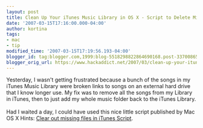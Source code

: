 ```yaml
---
layout: post
title: Clean Up Your iTunes Music Library in OS X - Script to Delete Missing Files
date: '2007-03-15T17:16:00.000-04:00'
author: kortina
tags:
- mac
- tip
modified_time: '2007-03-15T17:19:56.193-04:00'
blogger_id: tag:blogger.com,1999:blog-5518298822864690168.post-3370086521385401719
blogger_orig_url: https://www.hackaddict.net/2007/03/clean-up-your-itunes-music-library-in.html
---
```


Yesterday, I wasn't getting frustrated because a bunch of the songs in my iTunes Music Library were broken links to songs on an external hard drive that I know longer use.  My fix was to remove all the songs from my Library in iTunes, then to just add my whole music folder back to the iTunes Library.<br /><br />Had I waited a day, I could have used this nice little script published by Mac OS X Hints: <a href="http://www.macosxhints.com/article.php?story=2007031309145927" title="Clear out missing files in iTunes">Clear out missing files in iTunes Script</a>.